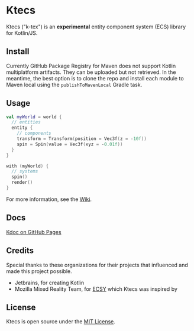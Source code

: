 # Ktecs

Ktecs ("k-tex") is an **experimental** entity component system (ECS) library for Kotlin/JS.

## Install

Currently GitHub Package Registry for Maven does not support Kotlin multiplatform artifacts. They can be uploaded but not retrieved. In the meantime, the best option is to clone the repo and install each module to Maven local using the `publishToMavenLocal` Gradle task.

## Usage

```kotlin
val myWorld = world {
  // entities
  entity {
    // components
    transform = Transform(position = Vec3f(z = -10f))
    spin = Spin(value = Vec3f(xyz = -0.01f))
  }
}

with (myWorld) {
  // systems
  spin()
  render()
}
```

For more information, see the [Wiki](https://github.com/tschie/ktecs/wiki).

## Docs

[Kdoc on GitHub Pages](https://tschie.github.io/ktecs/index.html)

## Credits

Special thanks to these organizations for their projects that influenced and made this project possible. 

- Jetbrains, for creating Kotlin
- Mozilla Mixed Reality Team, for [ECSY](https://ecsy.io/) which Ktecs was inspired by

## License

Ktecs is open source under the [MIT License](LICENSE).
